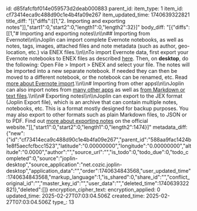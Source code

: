 id: d85fafcfbf014e059573d2deab000883
parent_id: 
item_type: 1
item_id: cf73414eca9c488d90c1e4b4fa09e267
item_updated_time: 1740639322821
title_diff: "[{\"diffs\":[[1,\"2. Importing and exporting notes\"]],\"start1\":0,\"start2\":0,\"length1\":0,\"length2\":32}]"
body_diff: "[{\"diffs\":[[1,\"# Importing and exporting notes\\\n\\\n## Importing from Evernote\\\n\\\nJoplin can import complete Evernote notebooks, as well as notes, tags, images, attached files and note metadata (such as author, geo-location, etc.) via ENEX files.\\\n\\\nTo import Evernote data, first export your Evernote notebooks to ENEX files as described [here](https://help.evernote.com/hc/en-us/articles/209005557-How-to-back-up-export-and-restore-import-notes-and-notebooks). Then, on **desktop**, do the following: Open File > Import > ENEX and select your file. The notes will be imported into a new separate notebook. If needed they can then be moved to a different notebook, or the notebook can be renamed, etc. Read [more about Evernote import](https://joplinapp.org/help/apps/import_export#importing-from-evernote).\\\n\\\n# Importing from other apps\\\n\\\nJoplin can also import notes from [many other apps](https://joplinapp.org/help/apps/import_export#importing-from-other-applications) as well as [from Markdown or text files](https://joplinapp.org/help/apps/import_export#importing-from-markdown-files).\\\n\\\n# Exporting notes\\\n\\\nJoplin can export to the JEX format (Joplin Export file), which is an archive that can contain multiple notes, notebooks, etc. This is a format mostly designed for backup purposes. You may also export to other formats such as plain Markdown files, to JSON or to PDF. Find out [more about exporting notes](https://joplinapp.org/help/apps/import_export#exporting) on the official website.\"]],\"start1\":0,\"start2\":0,\"length1\":0,\"length2\":1474}]"
metadata_diff: {"new":{"id":"cf73414eca9c488d90c1e4b4fa09e267","parent_id":"588aa9fac1424b1e8f5aecfcfbcc1523","latitude":"0.00000000","longitude":"0.00000000","altitude":"0.0000","author":"","source_url":"","is_todo":0,"todo_due":0,"todo_completed":0,"source":"joplin-desktop","source_application":"net.cozic.joplin-desktop","application_data":"","order":1740634843568,"user_updated_time":1740634843568,"markup_language":1,"is_shared":0,"share_id":"","conflict_original_id":"","master_key_id":"","user_data":"","deleted_time":1740639322821},"deleted":[]}
encryption_cipher_text: 
encryption_applied: 0
updated_time: 2025-02-27T07:03:04.506Z
created_time: 2025-02-27T07:03:04.506Z
type_: 13